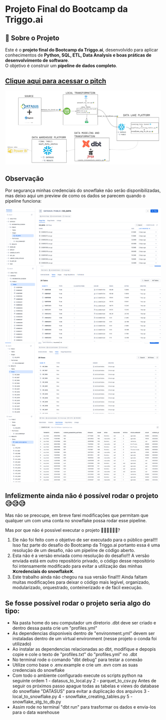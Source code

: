 # Projeto Final do Bootcamp da Triggo.ai

## 🚀 Sobre o Projeto
Este é o **projeto final do Bootcamp da Triggo.ai**, desenvolvido para aplicar conhecimentos de **Python, SQL, ETL, Data Analysis e boas práticas de desenvolvimento de software**.  
O objetivo é construir um **pipeline de dados completo**.

[Clique aqui para acessar o pitch](https://youtu.be/XZ9DrtrXVCQ)
---

![Arquitetura do projeto](readme_assets/mapa.jpg)

## Observação
Por segurança minhas credenciais do snowflake não serão disponibilizadas, mas deixo aqui um preview de como os dados se parecem quando o pipeline funciona: 


![img2](readme_assets/data_lake_stg.png)
![img3](readme_assets/data_lake_tables.png)
![img1](readme_assets/data_warehouse_views.png)
![img4](readme_assets/data_warehouse_final_table.png)

## Infelizmente ainda não é possível rodar o projeto 😥😥😥
Mas não se preocupe, em breve farei modificações que permitam que qualquer um com uma conta no snowflake possa rodar esse pipeline.

Mas por que não é possível executar o projeto 🤷‍♂️🤷‍♂️🤷‍♂️? 
1. Ele não foi feito com o objetivo de ser executado para o público geral!!! Isso faz parte do desafio do Bootcamp da Triggo.ai portanto essa é uma resolução de um desafio, não um pipeline de código aberto.
2. Esta não é a versão enviada como resolução do desafio!!! A versão enviada está em outro repositório privado, o código desse repositório foi intensamente modificado para evitar a utilização das minhas ❌**credenciais do snowflake**❌.
3. Este trabalho ainda não chegou na sua versão final!!! Ainda faltam muitas modificações para deixar o código mais legível, organizado, modularizado, orquestrado, conteinerizado e de fácil execução.



## Se fosse possível rodar o projeto seria algo do tipo:
- Na pasta home do seu computador um diretorio .dbt deve ser criado e dentro dessa pasta crie um "profiles.yml"
- As dependencias disponiveis dentro de "environment.yml" devem ser instaladas dentro de um virtual environment (nesse projeto o conda foi utilizado)
- Ao instalar as dependencias relacionadas ao dbt, modifique e depopis copie e cole o texto de "profiles.txt" do "profiles.yml" no .dbt
- No terminal rode o comando "dbt debug" para testar a conexão 
- Utilize como base o .env.example e crie um .evn com as suas credenciais do snowflake
- Com todo o ambiente configurado execute os scripts python na seguinte ordem
    1 - datasus_to_local.py
    2 - parquet_to_csv.py
    Antes de seguir os próximos passo apague todas as tabelas e views do database do snowflake "DATASUS" para evitar a duplicação dos arquivos
    3 - local_to_snowflake.py
    4 - snowflake_creating_tables.py
    5 - snowflake_stg_to_db.py
- Assim rode no terminal "dbt run" para trasformar os dados e envia-los para o data warehouse
